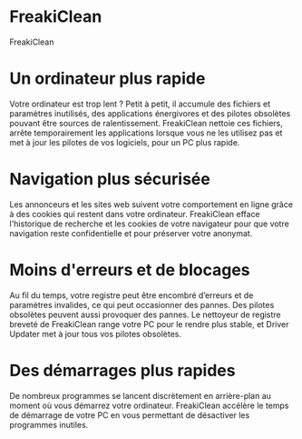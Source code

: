 # FreakiClean
FreakiClean

# Un ordinateur plus rapide

Votre ordinateur est trop lent ? Petit à petit, il accumule des fichiers et paramètres inutilisés, des applications énergivores et des pilotes obsolètes pouvant être sources de ralentissement. FreakiClean nettoie ces fichiers, arrête temporairement les applications lorsque vous ne les utilisez pas et met à jour les pilotes de vos logiciels, pour un PC plus rapide.

# Navigation plus sécurisée

Les annonceurs et les sites web suivent votre comportement en ligne grâce à des cookies qui restent dans votre ordinateur. FreakiClean efface l'historique de recherche et les cookies de votre navigateur pour que votre navigation reste confidentielle et pour préserver votre anonymat.

# Moins d'erreurs et de blocages

Au fil du temps, votre registre peut être encombré d’erreurs et de paramètres invalides, ce qui peut occasionner des pannes. Des pilotes obsolètes peuvent aussi provoquer des pannes. Le nettoyeur de registre breveté de FreakiClean range votre PC pour le rendre plus stable, et Driver Updater met à jour tous vos pilotes obsolètes.

# Des démarrages plus rapides

De nombreux programmes se lancent discrètement en arrière-plan au moment où vous démarrez votre ordinateur. FreakiClean accélère le temps de démarrage de votre PC en vous permettant de désactiver les programmes inutiles.

